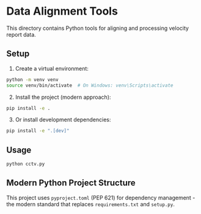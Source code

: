 # Data Alignment Tools

This directory contains Python tools for aligning and processing velocity report data.

## Setup

1. Create a virtual environment:
```bash
python -m venv venv
source venv/bin/activate  # On Windows: venv\Scripts\activate
```

2. Install the project (modern approach):
```bash
pip install -e .
```

3. Or install development dependencies:
```bash
pip install -e ".[dev]"
```

## Usage

```bash
python cctv.py
```

## Modern Python Project Structure

This project uses `pyproject.toml` (PEP 621) for dependency management - the modern standard that replaces `requirements.txt` and `setup.py`.
